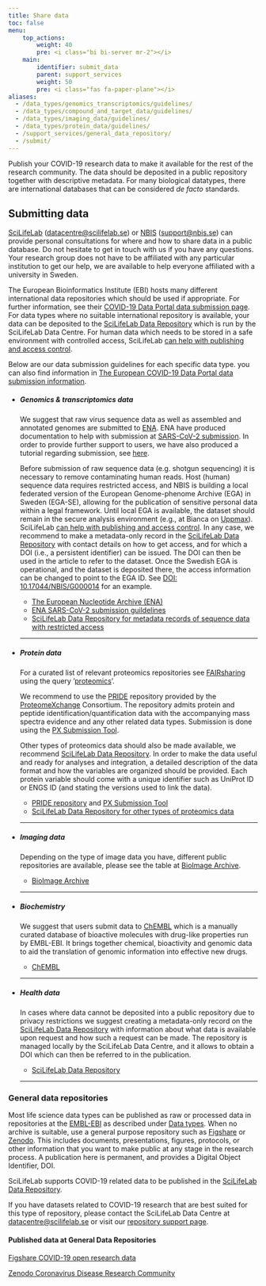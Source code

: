 ```yaml
---
title: Share data
toc: false
menu:
    top_actions:
        weight: 40
        pre: <i class="bi bi-server mr-2"></i>
    main:
        identifier: submit_data
        parent: support_services
        weight: 50
        pre: <i class="fas fa-paper-plane"></i>
aliases:
  - /data_types/genomics_transcriptomics/guidelines/
  - /data_types/compound_and_target_data/guidelines/
  - /data_types/imaging_data/guidelines/
  - /data_types/protein_data/guidelines/
  - /support_services/general_data_repository/
  - /submit/
---
```


Publish your COVID-19 research data to make it available for the rest of the research community. The data should be deposited in a public repository together with descriptive metadata. For many biological datatypes, there are international databases that can be considered _de facto_ standards.

## Submitting data

[SciLifeLab](https://www.scilifelab.se/) (datacentre@scilifelab.se) or [NBIS](https://nbis.se/) (support@nbis.se)
can provide personal consultations for where and how to share data in a public database. Do not hesitate to get in touch with us if you have any questions. Your research group does not have to be affiliated with any particular institution to get our help, we are available to help everyone affiliated with a university in Sweden.

The European Bioinformatics Institute (EBI) hosts many different international data repositories which should be used if appropriate. For further information, see their [COVID-19 Data Portal data submission page](https://www.covid19dataportal.org/submit-data). For data types where no suitable international repository is available, your data can be deposited to the [SciLifeLab Data Repository](https://scilifelab.se/data/repository) which is run by the SciLifeLab Data Centre. For human data which needs to be stored in a safe environment with controlled access, SciLifeLab [can help with publishing and access control](https://www.scilifelab.se/data/humandata/).

Below are our data submission guidelines for each specific data type. you can also find information in [The European COVID-19 Data Portal data submission information](https://www.covid19dataportal.org/submit-data).

* ##### Genomics & transcriptomics data

    We suggest that raw virus sequence data as well as assembled and annotated genomes are submitted to [ENA](https://www.ebi.ac.uk/ena). ENA have produced documentation to help with submission at [SARS-CoV-2 submission](https://ena-browser-docs.readthedocs.io/en/latest/help_and_guides/sars-cov-2-submissions.html). In order to provide further support to users, we have also produced a tutorial regarding submission, see [here](/support_services/tutorial_ena/tutorial_ena_intro).

    Before submission of raw sequence data (e.g. shotgun sequencing) it is necessary to remove contaminating human reads. Host (human) sequence data requires restricted access, and NBIS is building a local federated version of the European Genome-phenome Archive (EGA) in Sweden (EGA-SE), allowing for the publication of sensitive personal data within a legal framework. Until local EGA is available, the dataset should remain in the secure analysis environment (e.g., at Bianca on [Uppmax](https://www.uppmax.uu.se/)). SciLifeLab [can help with publishing and access control](https://www.scilifelab.se/data/humandata/). In any case, we recommend to make a metadata-only record in the [SciLifeLab Data Repository](/support_services/general_data_repository/) with contact details on how to get access, and for which a DOI (i.e., a persistent identifier) can be issued. The DOI can then be used in the article to refer to the dataset. Once the Swedish EGA is operational, and the dataset is deposited there, the access information can be changed to point to the EGA ID. See [DOI: 10.17044/NBIS/G000014](https://doi.org/10.17044/NBIS/G000014) for an example.

    * [The European Nucleotide Archive (ENA)](https://www.ebi.ac.uk/ena)
    * [ENA SARS-CoV-2 submission guildelines](https://ena-browser-docs.readthedocs.io/en/latest/help_and_guides/sars-cov-2-submissions.html)
    * [SciLifeLab Data Repository for metadata records of sequence data with restricted access](https://scilifelab.se/data/repository)

    ***

* ##### Protein data

    For a curated list of relevant proteomics repositories see [FAIRsharing](https://fairsharing.org/) using the query ’[proteomics](https://fairsharing.org/search/?q=proteomics&content=biodbcore&name=&taxonomies=&organisations=&shortname=&description=&supportlinks=&licenses=&countries=&maintainers=&expanded_onto_domains=&expanded_onto_disciplines=&user_defined_tags=&record_id=&miriam_id=&search_state=hidden)’.

    We recommend to use the [PRIDE](https://www.ebi.ac.uk/pride/) repository provided by the [ProteomeXchange](http://www.proteomexchange.org/) Consortium. The repository admits protein and peptide identification/quantification data with the accompanying mass spectra evidence and any other related data types. Submission is done using the [PX Submission Tool](https://www.ebi.ac.uk/pride/markdownpage/pridesubmissiontool).

    Other types of proteomics data should also be made available, we recommend [SciLifeLab Data Repository](/support_services/general_data_repository/). In order to make the data useful and ready for analyses and integration, a detailed description of the data format and how the variables are organized should be provided. Each protein variable should come with a unique identifier such as UniProt ID or ENGS ID (and stating the versions used to link the data).

    * [PRIDE repository](https://www.ebi.ac.uk/pride/) and [PX Submission Tool](https://www.ebi.ac.uk/pride/markdownpage/pridesubmissiontool)
    * [SciLifeLab Data Repository for other types of proteomics data](https://scilifelab.se/data/repository)

    ***

* ##### Imaging data

    Depending on the type of image data you have, different public repositories are available, please see the table at [BioImage Archive](https://www.ebi.ac.uk/bioimage-archive/).

    * [BioImage Archive](https://www.ebi.ac.uk/bioimage-archive/)

    ***

* ##### Biochemistry

    We suggest that users submit data to [ChEMBL](https://www.ebi.ac.uk/chembl/) which is a manually curated database of bioactive molecules with drug-like properties run by EMBL-EBI. It brings together chemical, bioactivity and genomic data to aid the translation of genomic information into effective new drugs.

    * [ChEMBL](https://www.ebi.ac.uk/chembl/)

    ***

* ##### Health data

    In cases where data cannot be deposited into a public repository due to privacy restrictions we suggest creating a metadata-only record on the [SciLifeLab Data Repository](https://scilifelab.se/data/repository) with information about what data is available upon request and how such a request can be made. The repository is managed locally by the SciLifeLab Data Centre, and it allows to obtain a DOI which can then be referred to in the publication.

    * [SciLifeLab Data Repository](https://scilifelab.se/data/repository)

    ***

### General data repositories

Most life science data types can be published as raw or processed data in repositories at the [EMBL-EBI](https://www.ebi.ac.uk) as described under [Data types](https://covid19dataportal.se/data_types/). When no archive is suitable, use a general purpose repository such as [Figshare](https://figshare.com) or [Zenodo](https://zenodo.org). This includes documents, presentations, figures, protocols, or other information that you want to make public at any stage in the research process. A publication here is permanent, and provides a Digital Object Identifier, DOI.

SciLifeLab supports COVID-19 related data to be published in the [SciLifeLab Data Repository](https://scilifelab.figshare.com).

If you have datasets related to COVID-19 research that are best suited for this type of repository, please contact the SciLifeLab Data Centre at [datacentre@scilifelab.se](mailto:datacentre@scilifelab.se) or visit our [repository support page](https://www.scilifelab.se/data/repository).

#### Published data at General Data Repositories

[Figshare COVID-19 open research data](https://covid19.figshare.com)

[Zenodo Coronavirus Disease Research Community](https://zenodo.org/communities/covid-19/)
